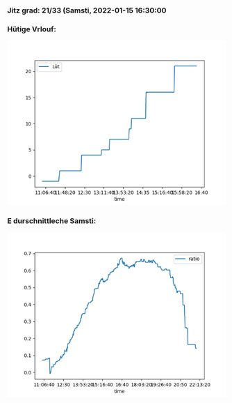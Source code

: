 ### Jitz grad: 21/33 (Samsti, 2022-01-15 16:30:00

### Hütige Vrlouf:
![Graph](Today.png)

### E durschnittleche Samsti:
![Graph](Samsti.png)